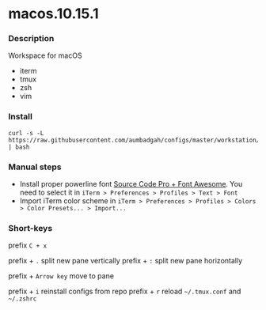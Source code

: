
# macos.10.15.1

### Description

Workspace for macOS

- iterm
- tmux
- zsh
- vim

### Install

```
curl -s -L https://raw.githubusercontent.com/aumbadgah/configs/master/workstation/macos.10.15.1/install.sh | bash
```

### Manual steps

- Install proper powerline font [Source Code Pro + Font Awesome](https://github.com/Falkor/dotfiles/blob/master/fonts/SourceCodePro%2BPowerline%2BAwesome%2BRegular.ttf). You need to select it in `iTerm > Preferences > Profiles > Text > Font`
- Import iTerm color scheme in `iTerm > Preferences > Profiles > Colors > Color Presets... > Import...`

### Short-keys

prefix `C + x`

prefix + `.` split new pane vertically
prefix + `:` split new pane horizontally

prefix + `Arrow key` move to pane

prefix + `i` reinstall configs from repo
prefix + `r` reload `~/.tmux.conf` and `~/.zshrc`
```
